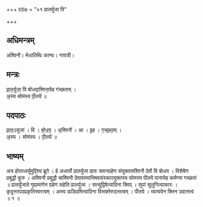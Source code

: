 +++
title = "०१ प्रातर्युजा वि"

+++
## अधिमन्त्रम्
अश्विनौ। मेधातिथिः काण्वः। गायत्री।

## मन्त्रः
प्रा॒त॒र्युजा॒ वि बो॑धया॒श्विना॒वेह ग॑च्छताम् ।  
अ॒स्य सोम॑स्य पी॒तये॑ ॥

## पदपाठः
प्रा॒तः॒ऽयुजा॑ । वि । बो॒ध॒य॒ । अ॒श्विनौ॑ । आ । इ॒ह । ग॒च्छ॒ता॒म् ।  
अ॒स्य । सोम॑स्य । पी॒तये॑ ॥

## भाष्यम्
अत्र होताध्वर्युमुद्दिश्य ब्रूते । हे अध्वर्यो प्रातर्युजा प्रातः सवनग्रहेण संयुक्तावश्विनौ देवौ वि बोधय । विशेषेण प्रबुद्धौ कुरु । अश्विनौ प्रबुद्धौ चाश्विनौ देवावस्याभिषवसंस्कारयुक्तस्य सोमस्य पीतये पानायेह कर्मण्या गच्छतां ॥ प्रातर्युंजाते गृह्यमाणेन ग्रहेण सहेति प्रातर्युजा । सत्सूद्विषेत्यादिना क्विप् । सुपां सुलुगित्याकारः । कृदुत्तरपदप्रकृतिस्वरत्वम् । अस्य ऊडिदमित्यादिना विभक्तेरुदात्तत्वम् । पीतये । व्यत्ययेन क्तिन उदात्तत्वं ॥ १ ॥